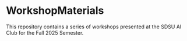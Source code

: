# WorkshopMaterials
This repository contains a series of workshops presented at the SDSU AI Club for the Fall 2025 Semester.

